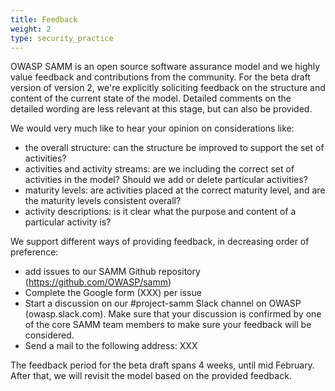 ```yaml
---
title: Feedback
weight: 2
type: security_practice
---
```

OWASP SAMM is an open source software assurance model and we highly value feedback and contributions from the community.
For the beta draft version of version 2, we're explicitly soliciting feedback on the structure and content of the current state
of the model. Detailed comments on the detailed wording are less relevant at this stage, but can also be provided.

We would very much like to hear your opinion on considerations like:
* the overall structure: can the structure be improved to support the set of activities?
* activities and activity streams: are we including the correct set of activities in the model? Should we add or delete particular activities?
* maturity levels: are activities placed at the correct maturity level, and are the maturity levels consistent overall?
* activity descriptions: is it clear what the purpose and content of a particular activity is?

We support different ways of providing feedback, in decreasing order of preference:
* add issues to our SAMM Github repository (https://github.com/OWASP/samm)
* Complete the Google form (XXX) per issue
* Start a discussion on our #project-samm Slack channel on OWASP (owasp.slack.com). Make sure that your discussion is confirmed by one of the core SAMM team members to make sure your feedback will be considered.
* Send a mail to the following address: XXX

The feedback period for the beta draft spans 4 weeks, until mid February. After that, we will revisit the model based on the provided feedback.
